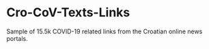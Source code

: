 # Cro-CoV-Texts-Links
Sample of 15.5k COVID-19 related links from the Croatian online news portals.
